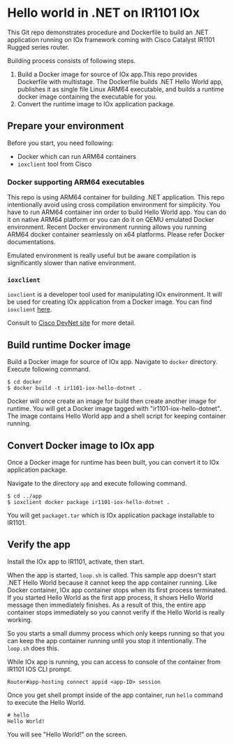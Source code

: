 # Hello world in .NET on IR1101 IOx

This Git repo demonstrates procedure and Dockerfile to build an .NET application
running on IOx framework coming with Cisco Catalyst IR1101 Rugged series router.

Building process consists of following steps.

1. Build a Docker image for source of IOx app.This repo provides Dockerfile with
   multistage.  The Dockerfile builds .NET Hello World app, publishes it as
   single file Linux ARM64 executable, and builds a runtime docker image
   containing the executable for you.
1. Convert the runtime image to IOx application package.

## Prepare your environment

Before you start, you need following:

- Docker which can run ARM64 containers
- `ioxclient` tool from Cisco

### Docker supporting ARM64 executables

This repo is using ARM64 container for building .NET application.  This repo
intentionally avoid using cross compilation environment for simplicity.  You
have to run ARM64 container inn order to build Hello World app.  You can do it
on native ARM64 platform or you can do it on QEMU emulated Docker environment.
Recent Docker environment running allows you running ARM64 docker container
seamlessly on x64 platforms.  Please refer Docker documentations.

Emulated environment is really useful but be aware compilation is significantly
slower than native environment.

### `ioxclient`

`ioxclient` is a developer tool used for manipulating IOx environment.
It will be used for creating IOx application from a Docker image.
You can find `ioxclient` [here](https://developer.cisco.com/docs/iox/#downloads).

Consult to [Cisco DevNet site](https://developer.cisco.com/docs/iox/#what-is-ioxclient) for more detail.

## Build runtime Docker image

Build a Docker image for source of IOx app.
Navigate to `docker` directory.  Execute following command.

```shell-session
$ cd docker
$ docker build -t ir1101-iox-hello-dotnet .
```

Docker will once create an image for build then create another image for
runtime.  You will get a Docker image tagged with "ir1101-iox-hello-dotnet".
The image contains Hello World app and a shell script for keeping container
running.

## Convert Docker image to IOx app

Once a Docker image for runtime has been built, you can convert it to IOx
application package.

Navigate to the directory `app` and execute following command.

```shell-session
$ cd ../app
$ ioxclient docker package ir1101-iox-hello-dotnet .
```

You will get `packaget.tar` which is IOx application package installable to
IR1101.

## Verify the app

Install the IOx app to IR1101, activate, then start.

When the app is started, `loop.sh` is called.  This sample app doesn't start
.NET Hello World because it cannot keep the app container running.  Like Docker
container, IOx app container stops when its first process terminated.  If you
started Hello World as the first app process, it shows Hello World message then
immediately finishes.  As a result of this, the entire app container stops
immediately so you cannot verify if the Hello World is really working.

So you starts a small dummy process which only keeps running so that you can
keep the app container running until you stop it intentionally.  The `loop.sh`
does this.

While IOx app is running, you can access to console of the container from IR1101
IOS CLI prompt.

```shell-session
Router#app-hosting connect appid <app-ID> session
```
Once you get shell prompt inside of the app container, run `hello` command to
execute the Hello World.

```shell-session
# hello
Hello World!
```

You will see "Hello World!" on the screen.